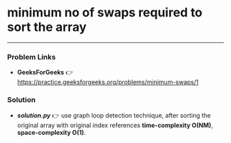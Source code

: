 # minimum no of swaps required to sort the array

---

### Problem Links
- **__GeeksForGeeks__** :point_right: https://practice.geeksforgeeks.org/problems/minimum-swaps/1

### Solution
- **_solution.py_** :point_right: use graph loop detection technique, after sorting the original array with original index references **time-complexity O(NM)**, **space-complexity O(1)**.
